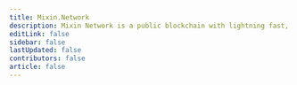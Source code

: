 ```yaml
---
title: Mixin.Network
description: Mixin Network is a public blockchain with lightning fast, with zero transaction fee and develop friendly. Mixin Network is powered by nodes which are staked XIN tokens and runs with many popular dApps, includes swapping, exchange, minting, lending, micro-payment and other finacial services.
editLink: false
sidebar: false
lastUpdated: false
contributors: false
article: false
---
```


<network-hero />

<network-explorers />

<network-nodes />
